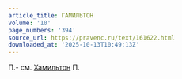 ```yaml
---
article_title: ГАМИЛЬТОН
volume: '10'
page_numbers: '394'
source_url: https://pravenc.ru/text/161622.html
downloaded_at: '2025-10-13T10:49:13Z'
---
```


П.- см. [Хамильтон](https://pravenc.ru/text/Хамильтон.html) П.
